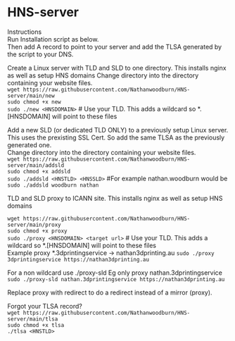 # HNS-server
Instructions  
Run Installation script as below.  
Then add A record to point to your server and add the TLSA generated by the script to your DNS.  

Create a Linux server with TLD and SLD to one directory. This installs nginx as well as setup HNS domains
Change directory into the directory containing your website files.  
`wget https://raw.githubusercontent.com/Nathanwoodburn/HNS-server/main/new`  
`sudo chmod +x new`  
`sudo ./new <HNSDOMAIN>` # Use your TLD. This adds a wildcard so *.[HNSDOMAIN] will point to these files  

Add a new SLD (or dedicated TLD ONLY) to a previously setup Linux server. This uses the prexisting SSL Cert. So add the same TLSA as the previously generated one.  
Change directory into the directory containing your website files.  
`wget https://raw.githubusercontent.com/Nathanwoodburn/HNS-server/main/addsld`  
`sudo chmod +x addsld`  
`sudo ./addsld <HNSTLD> <HNSSLD>` #For example nathan.woodburn would be `sudo ./addsld woodburn nathan`  

TLD and SLD proxy to ICANN site. This installs nginx as well as setup HNS domains  

`wget https://raw.githubusercontent.com/Nathanwoodburn/HNS-server/main/proxy`  
`sudo chmod +x proxy`  
`sudo ./proxy <HNSDOMAIN> <target url>` # Use your TLD. This adds a wildcard so *.[HNSDOMAIN] will point to these files  
Example proxy *.3dprintingservice -> nathan3dprinting.au
`sudo ./proxy 3dprintingservice https://nathan3dprinting.au`
  
For a non wildcard use ./proxy-sld
Eg only proxy nathan.3dprintingservice
`sudo ./proxy-sld nathan.3dprintingservice https://nathan3dprinting.au`

Replace proxy with redirect to do a redirect instead of a mirror (proxy).

Forgot your TLSA record?  
`wget https://raw.githubusercontent.com/Nathanwoodburn/HNS-server/main/tlsa`  
`sudo chmod +x tlsa`  
`./tlsa <HNSTLD>`
